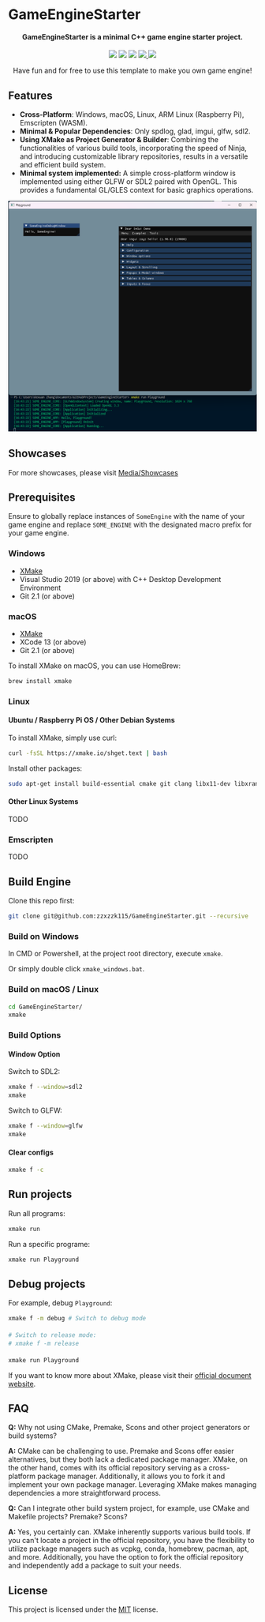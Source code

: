 # GameEngineStarter

<h4 align="center">
  <strong>GameEngineStarter</strong> is a minimal C++ game engine starter project. 
</h4>

<p align="center">
    <a href="https://github.com/zzxzzk115/GameEngineStarter/actions" alt="CI-Windows">
        <img src="https://img.shields.io/github/actions/workflow/status/zzxzzk115/GameEngineStarter/BuildWindows.yml?branch=master&label=CI-Windows&logo=github" /></a>
    <a href="https://github.com/zzxzzk115/GameEngineStarter/actions" alt="CI-Linux">
        <img src="https://img.shields.io/github/actions/workflow/status/zzxzzk115/GameEngineStarter/BuildLinux.yml?branch=master&label=CI-Linux&logo=github" /></a>
    <a href="https://github.com/zzxzzk115/GameEngineStarter/actions" alt="CI-MacOS">
        <img src="https://img.shields.io/github/actions/workflow/status/zzxzzk115/GameEngineStarter/BuildMacOS.yml?branch=master&label=CI-MacOS&logo=github" /></a>
    <a href="https://github.com/zzxzzk115/GameEngineStarter/issues" alt="GitHub Issues">
        <img src="https://img.shields.io/github/issues/zzxzzk115/GameEngineStarter">
    </a>
    <a href="https://github.com/zzxzzk115/GameEngineStarter/blob/master/LICENSE" alt="GitHub">
        <img src="https://img.shields.io/github/license/zzxzzk115/GameEngineStarter">
    </a>
</p>

<div align="center">
  Have fun and for free to use this template to make you own game engine!
</div>

## Features

- **Cross-Platform**: Windows, macOS, Linux, ARM Linux (Raspberry Pi), Emscripten (WASM).
- **Minimal & Popular Dependencies**: Only spdlog, glad, imgui, glfw, sdl2.
- **Using XMake as Project Generator & Builder**: Combining the functionalities of various build tools, incorporating the speed of Ninja, and introducing customizable library repositories, results in a versatile and efficient build system.
- **Minimal system implemented:** A simple cross-platform window is implemented using either GLFW or SDL2 paired with OpenGL. This provides a fundamental GL/GLES context for basic graphics operations.

![Windows GLFW OpenGL](./Media/Showcases/Windows_GLFW_OpenGL.png)

## Showcases

For more showcases, please visit [Media/Showcases](./Media/Showcases/README.md)

## Prerequisites

Ensure to globally replace instances of `SomeEngine` with the name of your game engine and replace `SOME_ENGINE` with the designated macro prefix for your game engine.

### Windows

- [XMake](https://github.com/xmake-io/xmake)
- Visual Studio 2019 (or above) with C++ Desktop Development Environment
- Git 2.1 (or above)

### macOS

- [XMake](https://github.com/xmake-io/xmake)
- XCode 13 (or above)
- Git 2.1 (or above)

To install XMake on macOS, you can use HomeBrew:

```bash
brew install xmake
```

### Linux

#### Ubuntu / Raspberry Pi OS / Other Debian Systems

To install XMake, simply use curl:

```bash
curl -fsSL https://xmake.io/shget.text | bash
```

Install other packages:

```bash
sudo apt-get install build-essential cmake git clang libx11-dev libxrandr-dev libxrender-dev libglvnd-dev libxinerama-dev libxcursor-dev libxi-dev
```

#### Other Linux Systems

TODO

### Emscripten

TODO

## Build Engine

Clone this repo first:

```bash
git clone git@github.com:zzxzzk115/GameEngineStarter.git --recursive
```

### Build on Windows

In CMD or Powershell, at the project root directory, execute `xmake`.

Or simply double click `xmake_windows.bat`.

### Build on macOS / Linux

```bash
cd GameEngineStarter/
xmake
```

### Build Options

#### Window Option

Switch to SDL2:

```bash
xmake f --window=sdl2
xmake
```

Switch to GLFW:

```bash
xmake f --window=glfw
xmake
```
#### Clear configs

```bash
xmake f -c
```

## Run projects

Run all programs:

```bash
xmake run
```

Run a specific programe:

```bash
xmake run Playground
```

## Debug projects

For example, debug `Playground`:

```bash
xmake f -m debug # Switch to debug mode

# Switch to release mode:
# xmake f -m release

xmake run Playground
```

If you want to know more about XMake, please visit their [official document website](https://xmake.io/).

## FAQ

**Q:** Why not using CMake, Premake, Scons and other project generators or build systems?

**A:** CMake can be challenging to use. Premake and Scons offer easier alternatives, but they both lack a dedicated package manager. XMake, on the other hand, comes with its official repository serving as a cross-platform package manager. Additionally, it allows you to fork it and implement your own package manager. Leveraging XMake makes managing dependencies a more straightforward process.

**Q:** Can I integrate other build system project, for example, use CMake and Makefile projects? Premake? Scons?

**A:** Yes, you certainly can. XMake inherently supports various build tools. If you can't locate a project in the official repository, you have the flexibility to utilize package managers such as vcpkg, conda, homebrew, pacman, apt, and more. Additionally, you have the option to fork the official repository and independently add a package to suit your needs.

## License

This project is licensed under the [MIT](https://github.com/zzxzzk115/GameEngineStarter/blob/master/LICENSE) license.